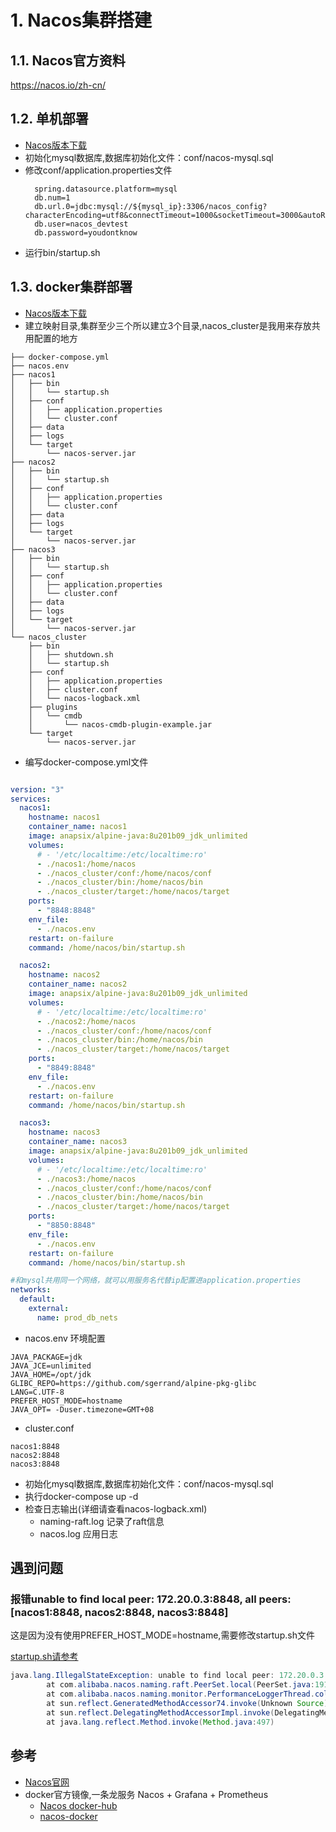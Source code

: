 
# 1. Nacos集群搭建

## 1.1. Nacos官方资料
https://nacos.io/zh-cn/

## 1.2. 单机部署

* [Nacos版本下载](https://github.com/alibaba/nacos/releases/)
* 初始化mysql数据库,数据库初始化文件：conf/nacos-mysql.sql
* 修改conf/application.properties文件
  ```properties
    spring.datasource.platform=mysql
    db.num=1
    db.url.0=jdbc:mysql://${mysql_ip}:3306/nacos_config?characterEncoding=utf8&connectTimeout=1000&socketTimeout=3000&autoReconnect=true
    db.user=nacos_devtest
    db.password=youdontknow
  ```
* 运行bin/startup.sh

## 1.3. docker集群部署

* [Nacos版本下载](https://github.com/alibaba/nacos/releases/)
* 建立映射目录,集群至少三个所以建立3个目录,nacos_cluster是我用来存放共用配置的地方
```
├── docker-compose.yml
├── nacos.env
├── nacos1
│   ├── bin
│   │   └── startup.sh
│   ├── conf
│   │   ├── application.properties
│   │   └── cluster.conf
│   ├── data
│   ├── logs
│   └── target
│       └── nacos-server.jar
├── nacos2
│   ├── bin
│   │   └── startup.sh
│   ├── conf
│   │   ├── application.properties
│   │   └── cluster.conf
│   ├── data
│   ├── logs
│   └── target
│       └── nacos-server.jar
├── nacos3
│   ├── bin
│   │   └── startup.sh
│   ├── conf
│   │   ├── application.properties
│   │   └── cluster.conf
│   ├── data
│   ├── logs
│   └── target
│       └── nacos-server.jar
└── nacos_cluster
    ├── bin
    │   ├── shutdown.sh
    │   └── startup.sh
    ├── conf
    │   ├── application.properties
    │   ├── cluster.conf
    │   └── nacos-logback.xml
    ├── plugins
    │   └── cmdb
    │       └── nacos-cmdb-plugin-example.jar
    └── target
        └── nacos-server.jar
```

* 编写docker-compose.yml文件
```yml

version: "3"
services:
  nacos1:
    hostname: nacos1
    container_name: nacos1
    image: anapsix/alpine-java:8u201b09_jdk_unlimited
    volumes:
      # - '/etc/localtime:/etc/localtime:ro'
      - ./nacos1:/home/nacos
      - ./nacos_cluster/conf:/home/nacos/conf
      - ./nacos_cluster/bin:/home/nacos/bin
      - ./nacos_cluster/target:/home/nacos/target
    ports:
      - "8848:8848"
    env_file:
      - ./nacos.env
    restart: on-failure
    command: /home/nacos/bin/startup.sh

  nacos2:
    hostname: nacos2
    container_name: nacos2
    image: anapsix/alpine-java:8u201b09_jdk_unlimited
    volumes:
      # - '/etc/localtime:/etc/localtime:ro'
      - ./nacos2:/home/nacos
      - ./nacos_cluster/conf:/home/nacos/conf
      - ./nacos_cluster/bin:/home/nacos/bin
      - ./nacos_cluster/target:/home/nacos/target
    ports:
      - "8849:8848"
    env_file:
      - ./nacos.env
    restart: on-failure
    command: /home/nacos/bin/startup.sh

  nacos3:
    hostname: nacos3
    container_name: nacos3
    image: anapsix/alpine-java:8u201b09_jdk_unlimited
    volumes:
      # - '/etc/localtime:/etc/localtime:ro'
      - ./nacos3:/home/nacos
      - ./nacos_cluster/conf:/home/nacos/conf
      - ./nacos_cluster/bin:/home/nacos/bin
      - ./nacos_cluster/target:/home/nacos/target
    ports:
      - "8850:8848"
    env_file:
      - ./nacos.env
    restart: on-failure
    command: /home/nacos/bin/startup.sh

#和mysql共用同一个网络，就可以用服务名代替ip配置进application.properties
networks:
  default:
    external:
      name: prod_db_nets
```
* nacos.env 环境配置
```properties
JAVA_PACKAGE=jdk
JAVA_JCE=unlimited
JAVA_HOME=/opt/jdk
GLIBC_REPO=https://github.com/sgerrand/alpine-pkg-glibc
LANG=C.UTF-8
PREFER_HOST_MODE=hostname
JAVA_OPT= -Duser.timezone=GMT+08 
```
* cluster.conf
```
nacos1:8848
nacos2:8848
nacos3:8848
```
* 初始化mysql数据库,数据库初始化文件：conf/nacos-mysql.sql
* 执行docker-compose up -d
* 检查日志输出(详细请查看nacos-logback.xml)
  * naming-raft.log 记录了raft信息
  * nacos.log 应用日志
  
## 遇到问题
### 报错unable to find local peer: 172.20.0.3:8848, all peers: [nacos1:8848, nacos2:8848, nacos3:8848]
这是因为没有使用PREFER_HOST_MODE=hostname,需要修改startup.sh文件

[startup.sh请参考](/fixed/startup.sh)
```java
java.lang.IllegalStateException: unable to find local peer: 172.20.0.3:8848, all peers: [nacos1:8848, nacos2:8848, nacos3:8848]
        at com.alibaba.nacos.naming.raft.PeerSet.local(PeerSet.java:191)
        at com.alibaba.nacos.naming.monitor.PerformanceLoggerThread.collectmetrics(PerformanceLoggerThread.java:114)
        at sun.reflect.GeneratedMethodAccessor74.invoke(Unknown Source)
        at sun.reflect.DelegatingMethodAccessorImpl.invoke(DelegatingMethodAccessorImpl.java:43)
        at java.lang.reflect.Method.invoke(Method.java:497)
```

## 参考
* [Nacos官网](https://nacos.io/zh-cn/index.html)
* docker官方镜像,一条龙服务 Nacos + Grafana + Prometheus
  * [Nacos docker-hub](https://hub.docker.com/r/nacos/nacos-server)
  * [nacos-docker](https://www.github.com/nacos-group/nacos-docker) 
